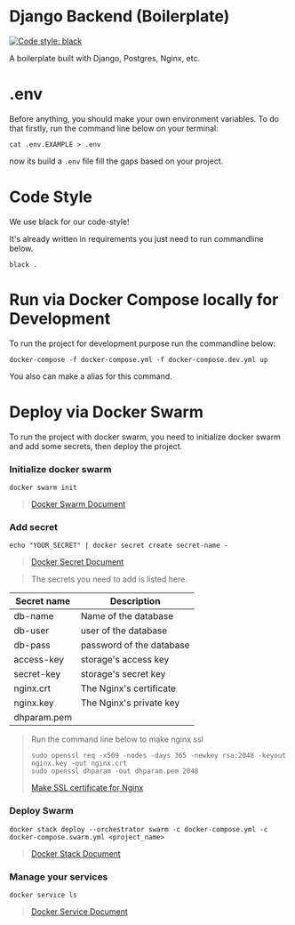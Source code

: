 # Django Backend (Boilerplate)
[![Code style: black](https://img.shields.io/badge/code%20style-black-000000.svg)](https://github.com/psf/black)

A boilerplate built with Django, Postgres, Nginx, etc.


# .env
Before anything, you should make your own environment variables.
To do that firstly, run the command line below on your terminal:
```shell script
cat .env.EXAMPLE > .env
```
now its build a `.env` file fill the gaps based on your project.


# Code Style
We use black for our code-style!

It's already written in requirements you just need to run commandline below.
```shell script
black .
```


# Run via Docker Compose locally for Development
To run the project for development purpose run the commandline below:
```shell script
docker-compose -f docker-compose.yml -f docker-compose.dev.yml up
```
You also can make a alias for this command.


# Deploy via Docker Swarm
To run the project with docker swarm, you need to initialize docker swarm and add some secrets, then deploy the project.

### Initialize docker swarm 
```shell script
docker swarm init
```
> [Docker Swarm Document](https://docs.docker.com/engine/reference/commandline/stack/)

### Add secret
```shell script
echo "YOUR_SECRET" | docker secret create secret-name -
```
> [Docker Secret Document](https://docs.docker.com/engine/reference/commandline/secret/)

> The secrets you need to add is listed here.

| Secret name       | Description
|--------------     |---------------
| db-name           | Name of the database
| db-user           | user of the database
| db-pass           | password of the database
| access-key        | storage's access key
| secret-key        | storage's secret key 
| nginx.crt         | The Nginx's certificate
| nginx.key         | The Nginx's private key
| dhparam.pem       | <TODO>

> Run the command line below to make nginx ssl
> ```shell script
> sudo openssl req -x509 -nodes -days 365 -newkey rsa:2048 -keyout nginx.key -out nginx.crt
> sudo openssl dhparam -out dhparam.pem 2048
> ```
> [Make SSL certificate for Nginx](https://www.digitalocean.com/community/tutorials/how-to-create-a-self-signed-ssl-certificate-for-nginx-on-centos-7)

### Deploy Swarm
```shell script
docker stack deploy --orchestrator swarm -c docker-compose.yml -c docker-compose.swarm.yml <project_name>
```
> [Docker Stack Document](https://docs.docker.com/engine/reference/commandline/stack/)

### Manage your services
```shell script
docker service ls
```
> [Docker Service Document](https://docs.docker.com/engine/reference/commandline/service/)

